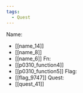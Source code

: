 ```yaml
---
tags:
  - Quest
---
```

Name:
- [[name_14]]
- [[name_8]]
- [[name_6]]
Fn:
- [[p0310_function4]]
- [[p0310_function5]]
Flag:
- [[flag_9747]]
Quest:
- [[quest_41]]

